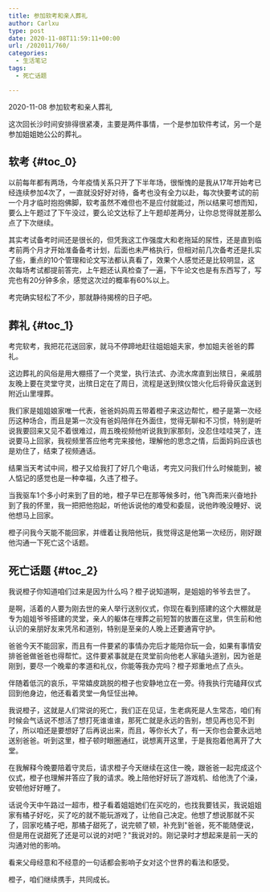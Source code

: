 ```yaml
---
title: 参加软考和亲人葬礼
author: Carlxu
type: post
date: 2020-11-08T11:59:11+00:00
url: /202011/760/
categories:
  - 生活笔记
tags:
  - 死亡话题

---
```

2020-11-08 参加软考和亲人葬礼

这次回长沙时间安排得很紧凑，主要是两件事情，一个是参加软件考试，另一个是参加姐姐她公公的葬礼。

## 软考 {#toc_0}

以前每年都有两场，今年疫情关系只开了下半年场，很惭愧的是我从17年开始考已经连续参加4次了，一直就没好好对待，备考也没有全力以赴，每次快要考试的前一个月才临时抱抱佛脚，软考虽然不难但也不是应付就能过，所以结果可想而知，要么上午题过了下午没过，要么论文达标了上午题却差两分，让你总觉得就差那么点了下次继续。

<!--more-->

其实考试备考时间还是很长的，但凭我这工作强度大和老拖延的尿性，还是直到临考前两个月才开始准备备考计划，后面也未严格执行，但相对前几次备考还是扎实了些，重点的10个管理和论文写法都认真看了，效果个人感觉还是比较明显，这次每场考试都提前答完，上午题还认真检查了一遍，下午论文也是有东西写了，写完也有20分钟多余，感觉这次过的概率有60%以上。

考完确实轻松了不少，那就静待揭榜的日子吧。

## 葬礼 {#toc_1}

考完软考，我把花花送回家，就马不停蹄地赶往姐姐姐夫家，参加姐夫爸爸的葬礼。

这边葬礼的风俗是用大棚搭了一个灵堂，执行法式、办流水席直到出殡日，亲戚朋友晚上要在灵堂守灵，出殡日定在了周日，流程是送到殡仪馆火化后将骨灰盒送到附近山里埋葬。

我们家是姐姐娘家唯一代表，爸爸妈妈周五带着橙子来这边帮忙，橙子是第一次经历这种场合，而且是第一次没有爸妈陪伴在外面住，觉得无聊和不习惯，特别是听说我要回来又见不着很难过，周五晚视频他听说我到家那刻，没忍住哇哇哭了，连说要马上回家，我视频里答应他考完来接他，理解他的思念之情，后面妈妈应该也是劝住了，结束了视频通话。

结果当天考试中间，橙子又给我打了好几个电话，考完又问我们什么时候能到，被人惦记的感觉也是一种幸福，久违了橙子。

当我驱车1个多小时来到了目的地，橙子早已在那等候多时，他飞奔而来兴奋地扑到了我的怀里，我一把把他抱起，听他诉说他的难受和委屈，说他昨晚没睡好、说他想马上回家。

橙子问我今天能不能回家，并缠着让我陪他玩，我觉得这是他第一次经历，刚好跟他沟通一下死亡这个话题。

## 死亡话题 {#toc_2}

我说橙子你知道咱们过来是因为什么吗？橙子说知道啊，是姐姐的爷爷去世了。

是啊，活着的人要为刚去世的亲人举行送别仪式，你现在看到搭建的这个大棚就是专为姐姐爷爷搭建的灵堂，亲人的躯体在埋葬之前短暂的放置在这里，供生前和他认识的亲朋好友来凭吊和道别，特别是至亲的人晚上还要通宵守护。

爸爸今天不能回家，而且有一件要紧的事情办完后才能陪你玩一会，如果有事情安排爸爸做爸爸也得帮忙。这件要紧事就是在灵堂前向他老人家磕头道别，因为爸是刚到，要尽一个晚辈的孝道和礼仪，你能等我办完吗？橙子郑重地点了点头。

伴随着低沉的哀乐，平常嬉皮跳脱的橙子也安静地立在一旁。待我执行完磕拜仪式回到他身边，他还看着灵堂一角怔怔出神。

我说橙子，这就是人们常说的死亡，我们正在见证，生老病死是人生常态，咱们有时候会气话说不想活了想打死谁谁谁，那死亡就是永远的告别，想见再也见不到了，所以咱还是要想好了后再说出来，而且，等你长大了，有一天你也会要永远地送别爸爸。听到这里，橙子顿时眼圈通红，说想离开这里，于是我抱着他离开了大堂。

在我解释今晚要陪着守灵后，请求橙子今天继续在这住一晚，跟爸爸一起完成这个仪式，橙子也理解并答应了我的请求。晚上陪他好好玩了游戏机、给他洗了个澡，安顿他好好睡了。

话说今天中午路过一超市，橙子看着姐姐她们在买吃的，也找我要钱买，我说姐姐家有橘子好吃，买了吃的就不能玩游戏了，让他自己决定。他想了想说那就不买了，回家吃橘子吧，那橘子甜死了，说完顿了顿，补充到"爸爸，死不能随便说，但是用在说甜死了还是可以说的对吧？"我说对的。刚记录时才想起来是前一天的沟通对他的影响。

看来父母经意和不经意的一句话都会影响子女对这个世界的看法和感受。

橙子，咱们继续携手，共同成长。